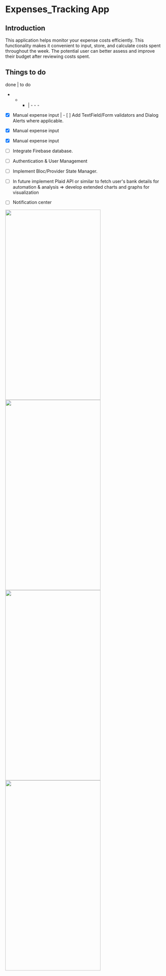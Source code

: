 # Expenses_Tracking App


## Introduction

This application helps monitor your expense costs efficiently. This functionality makes it convenient to input, store, and calculate costs spent throughout the week. The potential user can better assess and improve their budget after reviewing costs spent.


## Things to do
done | to do 
- - - | - - -
- [x] Manual expense input | - [ ] Add TextField/Form validators and Dialog Alerts where applicable.
- [x] Manual expense input
- [x] Manual expense input


- [ ] Integrate Firebase database.
- [ ] Authentication & User Management
- [ ] Implement Bloc/Provider State Manager. 
- [ ] In future implement Plaid API or similar to fetch user's bank details for automation & analysis => develop extended charts and graphs for visualization
- [ ] Notification center



<img src="https://user-images.githubusercontent.com/12699008/99632343-0dd4f880-2a0b-11eb-9cb8-518940416cad.png" width="300" height="600" />   <img src="https://user-images.githubusercontent.com/12699008/99632352-11687f80-2a0b-11eb-9b11-00bcb3c98386.png" width="300" height="600" />   <img src="https://user-images.githubusercontent.com/12699008/99632353-13324300-2a0b-11eb-802a-d134701dec3f.png" width="300" height="600"  />  <img src="https://user-images.githubusercontent.com/12699008/99632361-162d3380-2a0b-11eb-835f-8538aeda0f50.png" width="300" height="600"  />
